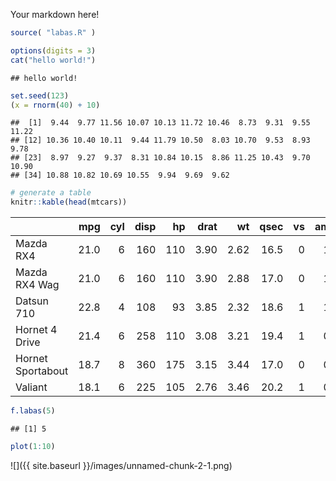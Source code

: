 Your markdown here!

``` r
source( "labas.R" )

options(digits = 3)
cat("hello world!")
```

    ## hello world!

``` r
set.seed(123)
(x = rnorm(40) + 10)
```

    ##  [1]  9.44  9.77 11.56 10.07 10.13 11.72 10.46  8.73  9.31  9.55 11.22
    ## [12] 10.36 10.40 10.11  9.44 11.79 10.50  8.03 10.70  9.53  8.93  9.78
    ## [23]  8.97  9.27  9.37  8.31 10.84 10.15  8.86 11.25 10.43  9.70 10.90
    ## [34] 10.88 10.82 10.69 10.55  9.94  9.69  9.62

``` r
# generate a table
knitr::kable(head(mtcars))
```

|                   |   mpg|  cyl|  disp|   hp|  drat|    wt|  qsec|   vs|   am|  gear|  carb|
|-------------------|-----:|----:|-----:|----:|-----:|-----:|-----:|----:|----:|-----:|-----:|
| Mazda RX4         |  21.0|    6|   160|  110|  3.90|  2.62|  16.5|    0|    1|     4|     4|
| Mazda RX4 Wag     |  21.0|    6|   160|  110|  3.90|  2.88|  17.0|    0|    1|     4|     4|
| Datsun 710        |  22.8|    4|   108|   93|  3.85|  2.32|  18.6|    1|    1|     4|     1|
| Hornet 4 Drive    |  21.4|    6|   258|  110|  3.08|  3.21|  19.4|    1|    0|     3|     1|
| Hornet Sportabout |  18.7|    8|   360|  175|  3.15|  3.44|  17.0|    0|    0|     3|     2|
| Valiant           |  18.1|    6|   225|  105|  2.76|  3.46|  20.2|    1|    0|     3|     1|

``` r
f.labas(5)
```

    ## [1] 5

``` r
plot(1:10)
```

![]({{ site.baseurl }}/images/unnamed-chunk-2-1.png)
